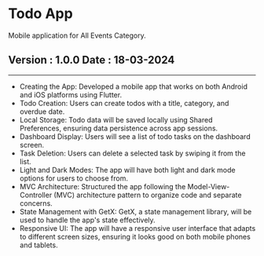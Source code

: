 # Todo App
Mobile application for All Events Category.

## Version : 1.0.0 Date : 18-03-2024
------------------------------------------

- Creating the App: Developed a mobile app that works on both Android and iOS platforms using Flutter.
- Todo Creation: Users can create todos with a title, category, and overdue date.
- Local Storage: Todo data will be saved locally using Shared Preferences, ensuring data persistence across app sessions.
- Dashboard Display: Users will see a list of todo tasks on the dashboard screen.
- Task Deletion: Users can delete a selected task by swiping it from the list.
- Light and Dark Modes: The app will have both light and dark mode options for users to choose from.
- MVC Architecture: Structured the app following the Model-View-Controller (MVC) architecture pattern to organize code and separate concerns.
- State Management with GetX: GetX, a state management library, will be used to handle the app's state effectively.
- Responsive UI: The app will have a responsive user interface that adapts to different screen sizes, ensuring it looks good on both mobile phones and tablets.
